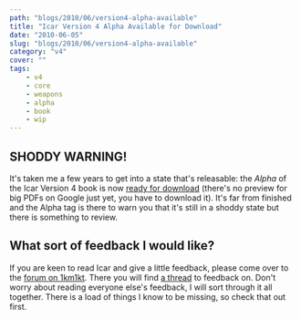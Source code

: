 ```yaml
---
path: "blogs/2010/06/version4-alpha-available"
title: "Icar Version 4 Alpha Available for Download"
date: "2010-06-05"
slug: "blogs/2010/06/version4-alpha-available"
category: "v4"
cover: ""
tags:
    - v4
    - core
    - weapons
    - alpha
    - book
    - wip
---
```

               
## SHODDY WARNING!

It's taken me a few years to get into a state that's releasable: the _Alpha_ of the Icar Version 4 book is now [ready for download](http://www.maison-de-stuff.net/rob/icar/icarv4a.pdf) (there's no preview for big PDFs on Google just yet, you have to download it). It's far from finished and the Alpha tag is there to warn you that it's still in a shoddy state but there is something to review.

## What sort of feedback I would like?

If you are keen to read Icar and give a little feedback, please come over to the [forum on 1km1kt](http://www.1km1kt.net/forum/viewforum.php?f=34). There you will find [a thread](http://www.1km1kt.net/forum/viewtopic.php?f=34;t=2494) to feedback on. Don't worry about reading everyone else's feedback, I will sort through it all together. There is a load of things I know to be missing, so check that out first.